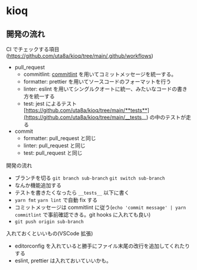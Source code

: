 # kioq

## 開発の流れ

CI でチェックする項目 (https://github.com/uta8a/kioq/tree/main/.github/workflows)

- pull_request
  - commitlint: [commitlint](https://github.com/conventional-changelog/commitlint) を用いてコミットメッセージを統一する。
  - formatter: prettier を用いてソースコードのフォーマットを行う
  - linter: eslint を用いてシングルクオートに統一、みたいなコードの書き方を統一する
  - test: jest によるテスト [https://github.com/uta8a/kioq/tree/main/**tests**](https://github.com/uta8a/kioq/tree/main/__tests__) の中のテストが走る
- commit
  - formatter: pull_request と同じ
  - linter: pull_request と同じ
  - test: pull_request と同じ

開発の流れ

- ブランチを切る `git branch sub-branch` `git switch sub-branch`
- なんか機能追加する
- テストを書きたくなったら `__tests__` 以下に書く
- `yarn fmt` `yarn lint` で自動 fix する
- コミットメッセージは commitlint に従う(`echo 'commit message' | yarn commitlint` で事前確認できる。git hooks に入れても良い)
- `git push origin sub-branch`

入れておくといいもの(VSCode 拡張)

- editorconfig を入れていると勝手にファイル末尾の改行を追加してくれたりする
- eslint, prettier は入れておいていいかも。
